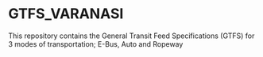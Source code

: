 # GTFS_VARANASI
This repository contains the General Transit Feed Specifications (GTFS) for 3 modes of transportation; E-Bus, Auto and Ropeway
